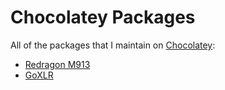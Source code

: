 # Chocolatey Packages

All of the packages that I maintain on [Chocolatey](https://chocolatey.org):

- [Redragon M913](https://community.chocolatey.org/packages/redragon-m913)
- [GoXLR](https://community.chocolatey.org/packages/goxlr)
